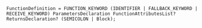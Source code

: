 <!-- This file is generated automatically by infrastructure scripts. Please don't edit by hand. -->

```{ .ebnf .slang-ebnf #FunctionDefinition }
FunctionDefinition = FUNCTION_KEYWORD (IDENTIFIER | FALLBACK_KEYWORD | RECEIVE_KEYWORD) ParametersDeclaration FunctionAttributesList? ReturnsDeclaration? (SEMICOLON | Block);
```
